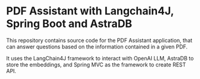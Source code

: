 # PDF Assistant with Langchain4J, Spring Boot and AstraDB

This repository contains source code for the PDF Assistant application, that can answer questions based on the
information contained in a given PDF.

It uses the LangChain4J framework to interact with OpenAI LLM, AstraDB to store the embeddings, and Spring MVC as the
framework to create REST API.
